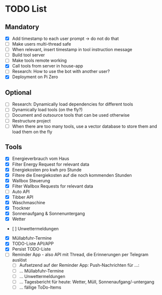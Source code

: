 # TODO List

## Mandatory

- [X] Add timestamp to each user prompt -> do not do that
- [ ] Make users multi-thread safe
- [ ] When relevant, insert timestamp in tool instruction message
- [ ] Build tool server
- [ ] Make tools remote working
- [X] Call tools from server in house-app
- [ ] Research: How to use the bot with another user?
- [X] Deployment on Pi Zero

## Optional

- [ ] Research: Dynamically load dependencies for different tools
- [ ] Dynamically load tools (on the fly?)
- [ ] Document and outsource tools that can be used otherwise
- [ ] Restructure project
- [ ] When there are too many tools, use a vector database to store them and load them on the fly

## Tools

- [X] Energieverbrauch vom Haus
- [X] Filter Energy Request for relevant data
- [X] Energiekosten pro kwh pro Stunde
- [X] Filtere die Energiekosten auf die noch kommenden Stunden
- [X] Wallbox Steuerung
- [X] Filter Wallbox Requests for relevant data
- [ ] Auto API
- [X] Tibber API
- [X] Waschmaschine
- [X] Trockner
- [X] Sonnenaufgang & Sonnenuntergang
- [X] Wetter
- [ ] Unwettermeldungen
- [X] Müllabfuhr-Termine
- [X] TODO-Liste API/APP
- [X] Persist TODO-Liste
- [ ] Reminder App - also API mit Thread, die Erinnerungen per Telegram auslöst
  - [ ] Aufsetzend auf der Reminder App: Push-Nachrichten für ...:
  - [ ] ... Müllabfuhr-Termine
  - [ ] ... Unwettermeldungen
  - [ ] ... Tagesbericht für heute: Wetter, Müll, Sonnenaufgang/-untergang
  - [ ] ... fällige ToDo-Items
